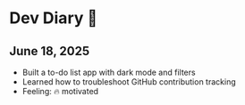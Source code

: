 # Dev Diary 📓

## June 18, 2025
- Built a to-do list app with dark mode and filters
- Learned how to troubleshoot GitHub contribution tracking
- Feeling: 🔥 motivated
